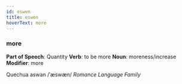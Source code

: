 ```yaml
---
id: eswen
title: eswen
hoverText: more
---
```


### more

**Part of Speech**: Quantity
**Verb**: to be more
**Noun**: moreness/increase
**Modifier**: more

Quechua aswan /ˈæswæn/
*Romance Language Family*